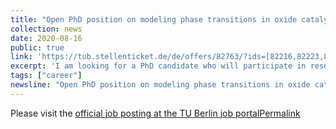 ```yaml
---
title: "Open PhD position on modeling phase transitions in oxide catalysts"
collection: news
date: 2020-08-16
public: true
link: 'https://tub.stellenticket.de/de/offers/82763/?ids=[82216,82223,82228,82233,82116,82119,82643,82673,82717,82355,82440,82442,82444,82445,82691,82692,82671,82672,82760,82763,82755,82757,82568,82571,83037,82988,80948,82850,82849,82263,82264,82421,82300,82428,82427,82422,82226,82230,82447,82356,82236,82353,82354,82350,82352,82412,82413,82401,82403,82434,82436,82386,82391,82417,82712,82711,82700,82699,82698,82697,81336,80894,82120,82262,82114,82110,82108,82100,82099,82251,82240,82222,82204,82205,80802,81861,82345,81899,81839,81844,82140,82209,82211,82183,82185,82301,82302,82212,82215,81920,81923,82007,82009,81576,82274,82106,82101,82103,81578,81580,80720,80721,82494,82493,81305,81308,82105,82011,82013,82019,82023,81859,81740,81743,81739,81995,81882,81888,81870,81858,81877,81872,81564,81566,81512,81600,81601,81602,81606,82030,82031,82042,82041,81977,81976,79329,79328,79325,79326,80356,80357,79802,79804,78797,78796]#pk_campaign=TubInternOffers'
excerpt: 'I am looking for a PhD candidate who will participate in research and teaching in the catalyst modelieng field, and teaching activities in the area of Technical Chemistry (in German language). The research will involve method development in simulating phase transitions of oxide catalysts on the atomic scale based on first-principles methods. '
tags: ["career"]
newsline: "Open PhD position on modeling phase transitions in oxide catalysts"
---
```


Please visit the <i class="fa fa-external-link-alt" aria-hidden="true" title="external link"></i> <a href="https://tub.stellenticket.de/de/offers/82763/?ids=[82216,82223,82228,82233,82116,82119,82643,82673,82717,82355,82440,82442,82444,82445,82691,82692,82671,82672,82760,82763,82755,82757,82568,82571,83037,82988,80948,82850,82849,82263,82264,82421,82300,82428,82427,82422,82226,82230,82447,82356,82236,82353,82354,82350,82352,82412,82413,82401,82403,82434,82436,82386,82391,82417,82712,82711,82700,82699,82698,82697,81336,80894,82120,82262,82114,82110,82108,82100,82099,82251,82240,82222,82204,82205,80802,81861,82345,81899,81839,81844,82140,82209,82211,82183,82185,82301,82302,82212,82215,81920,81923,82007,82009,81576,82274,82106,82101,82103,81578,81580,80720,80721,82494,82493,81305,81308,82105,82011,82013,82019,82023,81859,81740,81743,81739,81995,81882,81888,81870,81858,81877,81872,81564,81566,81512,81600,81601,81602,81606,82030,82031,82042,82041,81977,81976,79329,79328,79325,79326,80356,80357,79802,79804,78797,78796]#pk_campaign=TubInternOffers" rel="permalink">official job posting at the TU Berlin job portal<span class="sr-only">Permalink</span></a>
